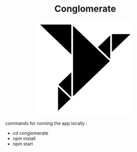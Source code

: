 <h1 align="center">
  Conglomerate
</h1>

<p align="center">
  <img width="300" height="300" src="https://github.com/aditianshu/conglomerate/blob/main/conglomerate/src/logo.png">
</p>


commands for running the app locally : 


- cd conglomerate
- npm install
- npm start




